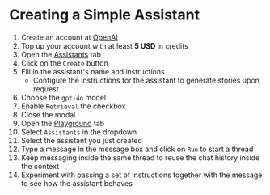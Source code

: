 # Creating a Simple Assistant

1. Create an account at [OpenAI](https://platform.openai.com/signup)
2. Top up your account with at least **5 USD** in credits
3. Open the [Assistants](https://platform.openai.com/assistants) tab
4. Click on the `Create` button
5. Fill in the assistant's name and instructions
   - Configure the instructions for the assistant to generate stories upon request
6. Choose the `gpt-4o` model
7. Enable `Retrieval` the checkbox
8. Close the modal
9. Open the [Playground](https://platform.openai.com/playground) tab
10. Select `Assistants` in the dropdown
11. Select the assistant you just created
12. Type a message in the message box and click on `Run` to start a thread
13. Keep messaging inside the same thread to reuse the chat history inside the context
14. Experiment with passing a set of instructions together with the message to see how the assistant behaves
